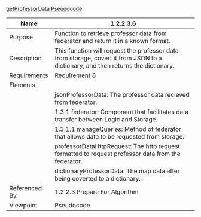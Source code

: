 [getProfessorData Pseudocode](/Logic/TeamTwoFiles/1.2.2.3.6getProfessorDataPseudocode.txt)

| Name | 1.2.2.3.6 |
| ----------- | ----------- |
| Purpose | Function to retrieve professor data from federator and return it in a known format. |
| Description | This function will request the professor data from storage, covert it from JSON to a dictionary, and then returns the dictionary. |
| Requirements | Requirement 8 |
| Elements |
| | jsonProfessorData: The professor data recieved from federator. |
| | 1.3.1 federator: Component that facilitates data transfer between Logic and Storage.|
| | 1.3.1.1 manageQueries: Method of federator that allows data to be requested from storage.|
| | professorDataHttpRequest: The http request formatted to request professor data from the federator.|
| | dictionaryProfessorData: The map data after being coverted to a dictionary. |
| Referenced By | 1.2.2.3 Prepare For Algorithm|
| Viewpoint | Pseudocode |